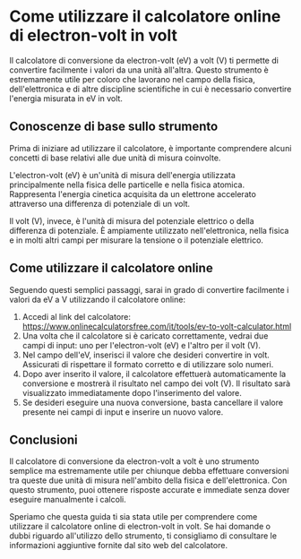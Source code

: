 Come utilizzare il calcolatore online di electron-volt in volt
==============================================================

Il calcolatore di conversione da electron-volt (eV) a volt (V) ti permette di convertire facilmente i valori da una unità all'altra. Questo strumento è estremamente utile per coloro che lavorano nel campo della fisica, dell'elettronica e di altre discipline scientifiche in cui è necessario convertire l'energia misurata in eV in volt.

Conoscenze di base sullo strumento
----------------------------------

Prima di iniziare ad utilizzare il calcolatore, è importante comprendere alcuni concetti di base relativi alle due unità di misura coinvolte.

L'electron-volt (eV) è un'unità di misura dell'energia utilizzata principalmente nella fisica delle particelle e nella fisica atomica. Rappresenta l'energia cinetica acquisita da un elettrone accelerato attraverso una differenza di potenziale di un volt.

Il volt (V), invece, è l'unità di misura del potenziale elettrico o della differenza di potenziale. È ampiamente utilizzato nell'elettronica, nella fisica e in molti altri campi per misurare la tensione o il potenziale elettrico.

Come utilizzare il calcolatore online
-------------------------------------

Seguendo questi semplici passaggi, sarai in grado di convertire facilmente i valori da eV a V utilizzando il calcolatore online:

1. Accedi al link del calcolatore: <https://www.onlinecalculatorsfree.com/it/tools/ev-to-volt-calculator.html>
2. Una volta che il calcolatore si è caricato correttamente, vedrai due campi di input: uno per l'electron-volt (eV) e l'altro per il volt (V).
3. Nel campo dell'eV, inserisci il valore che desideri convertire in volt. Assicurati di rispettare il formato corretto e di utilizzare solo numeri.
4. Dopo aver inserito il valore, il calcolatore effettuerà automaticamente la conversione e mostrerà il risultato nel campo dei volt (V). Il risultato sarà visualizzato immediatamente dopo l'inserimento del valore.
5. Se desideri eseguire una nuova conversione, basta cancellare il valore presente nei campi di input e inserire un nuovo valore.

Conclusioni
-----------

Il calcolatore di conversione da electron-volt a volt è uno strumento semplice ma estremamente utile per chiunque debba effettuare conversioni tra queste due unità di misura nell'ambito della fisica e dell'elettronica. Con questo strumento, puoi ottenere risposte accurate e immediate senza dover eseguire manualmente i calcoli.

Speriamo che questa guida ti sia stata utile per comprendere come utilizzare il calcolatore online di electron-volt in volt. Se hai domande o dubbi riguardo all'utilizzo dello strumento, ti consigliamo di consultare le informazioni aggiuntive fornite dal sito web del calcolatore.